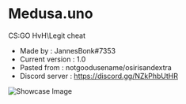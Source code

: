 # Medusa.uno
CS:GO HvH\Legit cheat
+ Made by : JannesBonk#7353
+ Current version : 1.0
+ Pasted from : notgoodusename/osirisandextra
+ Discord server : https://discord.gg/NZkPhbUtHR

![Showcase Image](https://cdn.discordapp.com/attachments/1091044131146567690/1138522576512106647/image.png)
